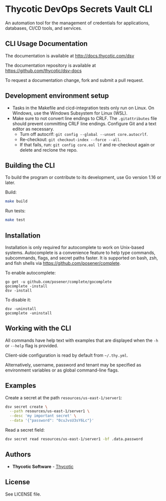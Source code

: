 # Thycotic DevOps Secrets Vault CLI

An automation tool for the management of credentials for applications, databases, CI/CD tools, and services.

## CLI Usage Documentation
The documentation is available at http://docs.thycotic.com/dsv

The documentation repository is available at https://github.com/thycotic/dsv-docs

To request a documentation change, fork and submit a pull request.

## Development environment setup

* Tasks in the Makefile and cicd-integration tests only run on Linux. On Windows, use the Windows Subsystem for Linux (WSL).
* Make sure to not convert line endings to CRLF. The `.gitattributes` file should prevent committing CRLF line endings. Configure Git and a text editor as necessary.
	* Turn off autocrlf: `git config --global --unset core.autocrlf`.
	* Re-checkout: `git checkout-index --force --all`.
	* If that fails, run: `git config core.eol lf` and re-checkout again or delete and reclone the repo.

## Building the CLI
To build the program or contribute to its development, use Go version 1.16 or later.

Build:
```bash
make build
```

Run tests:
```bash
make test
```

## Installation
Installation is only required for autocomplete to work on Unix-based systems.
Autocomplete is a convenience feature to help type commands, subcommands, flags, and secret paths faster.
It is supported on bash, zsh, and fish shells via https://github.com/posener/complete.

To enable autocomplete:
```
go get -u github.com/posener/complete/gocomplete
gocomplete -install
dsv -install
```
To disable it:
```
dsv -uninstall
gocomplete -uninstall
```

## Working with the CLI
All commands have help text with examples that are displayed when the `-h` or `--help` flag is provided.

Client-side configuration is read by default from `~/.thy.yml`.

Alternatively, username, password and tenant may be specified as environment variables or as global command-line flags.

## Examples
Create a secret at the path `resources/us-east-1/server1`:
```bash
dsv secret create \
  --path resources/us-east-1/server1 \
  --desc 'my important secret' \
  --data '{"password": "0cuJvsU3sY6Lc"}'
```

Read a secret field:
```bash
dsv secret read resources/us-east-1/server1 -bf .data.password
```

## Authors
* **Thycotic Software** - [Thycotic](https://thycotic.com)

## License
See LICENSE file.
